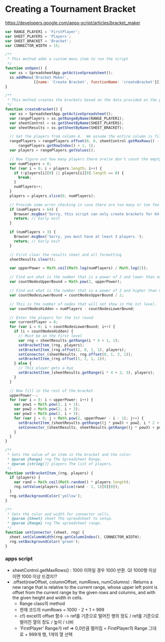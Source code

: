 # Creating a Tournament Bracket
https://developers.google.com/apps-script/articles/bracket_maker
```javascript
var RANGE_PLAYER1 = 'FirstPlayer';
var SHEET_PLAYERS = 'Players';
var SHEET_BRACKET = 'Bracket';
var CONNECTOR_WIDTH = 15;

/**
 * This method adds a custom menu item to run the script
 */
function onOpen() {
  var ss = SpreadsheetApp.getActiveSpreadsheet();
  ss.addMenu('Bracket Maker',
             [{name: 'Create Bracket', functionName: 'createBracket'}]);
}

/**
 * This method creates the brackets based on the data provided on the players
 */
function createBracket() {
  var ss = SpreadsheetApp.getActiveSpreadsheet();
  var rangePlayers = ss.getRangeByName(RANGE_PLAYER1);
  var sheetControl = ss.getSheetByName(SHEET_PLAYERS);
  var sheetResults = ss.getSheetByName(SHEET_BRACKET);

  // Get the players from column A.  We assume the entire column is filled here.
  rangePlayers = rangePlayers.offset(0, 0, sheetControl.getMaxRows() -
      rangePlayers.getRowIndex() + 1, 1);
  var players = rangePlayers.getValues();

  // Now figure out how many players there are(ie don't count the empty cells)
  var numPlayers = 0;
  for (var i = 0; i < players.length; i++) {
    if (!players[i][0] || players[i][0].length == 0) {
      break;
    }
    numPlayers++;
  }
  players = players.slice(0, numPlayers);

  // Provide some error checking in case there are too many or too few players/teams.
  if (numPlayers > 64) {
    Browser.msgBox('Sorry, this script can only create brackets for 64 or fewer players.');
    return; // Early exit
  }

  if (numPlayers < 3) {
    Browser.msgBox('Sorry, you must have at least 3 players.');
    return; // Early exit
  }

  // First clear the results sheet and all formatting
  sheetResults.clear();

  var upperPower = Math.ceil(Math.log(numPlayers) / Math.log(2));

  // Find out what is the number that is a power of 2 and lower than numPlayers.
  var countNodesUpperBound = Math.pow(2, upperPower);

  // Find out what is the number that is a power of 2 and higher than numPlayers.
  var countNodesLowerBound = countNodesUpperBound / 2;

  // This is the number of nodes that will not show in the 1st level.
  var countNodesHidden = numPlayers - countNodesLowerBound;

  // Enter the players for the 1st round
  var currentPlayer = 0;
  for (var i = 0; i < countNodesLowerBound; i++) {
    if (i < countNodesHidden) {
      // Must be on the first level
      var rng = sheetResults.getRange(i * 4 + 1, 1);
      setBracketItem_(rng, players);
      setBracketItem_(rng.offset(2, 0, 1, 1), players);
      setConnector_(sheetResults, rng.offset(0, 1, 3, 1));
      setBracketItem_(rng.offset(1, 2, 1, 1));
    } else {
      // This player gets a bye
      setBracketItem_(sheetResults.getRange(i * 4 + 2, 3), players);
    }
  }

  // Now fill in the rest of the bracket
  upperPower--;
  for (var i = 0; i < upperPower; i++) {
    var pow1 = Math.pow(2, i + 1);
    var pow2 = Math.pow(2, i + 2);
    var pow3 = Math.pow(2, i + 3);
    for (var j = 0; j < Math.pow(2, upperPower - i - 1); j++) {
      setBracketItem_(sheetResults.getRange((j * pow3) + pow2, i * 2 + 5));
      setConnector_(sheetResults, sheetResults.getRange((j * pow3) + pow1, i * 2 + 4, pow2 + 1, 1));
    }
  }
}

/**
 * Sets the value of an item in the bracket and the color.
 * @param {Range} rng The Spreadsheet Range.
 * @param {string[]} players The list of players.
 */
function setBracketItem_(rng, players) {
  if (players) {
    var rand = Math.ceil(Math.random() * players.length);
    rng.setValue(players.splice(rand - 1, 1)[0][0]);
  }
  rng.setBackgroundColor('yellow');
}

/**
 * Sets the color and width for connector cells.
 * @param {Sheet} sheet The spreadsheet to setup.
 * @param {Range} rng The spreadsheet range.
 */
function setConnector_(sheet, rng) {
  sheet.setColumnWidth(rng.getColumnIndex(), CONNECTOR_WIDTH);
  rng.setBackgroundColor('green');
}
```

### apps script
- sheetControl.getMaxRows() : 1000 이하일 경우 1000 반환. Q) 1000행 이상이면 1000 이상 뜨겠지!?
- .offset(rowOffset, columnOffset, numRows, numColumns) : Returns a new range that is relative to the current range, whose upper left point is offset from the current range by the given rows and columns, and with the given height and width in cells.
  - Range class의 method
  - 현재 코드의 numRows = 1000 - 2 + 1 = 999
  - cf) excel의 offset 함수 -> ref를 기준으로 떨어진 행의 정도 / ref를 기준으로 떨어진 열의 정도 / 높이 / 너비
  - 'FirstPlayer' Range가 ref => 0,0만큼 떨어짐 = FirstPlayer의 Range 그대로 + 999개 행, 1개의 열 선택
  
